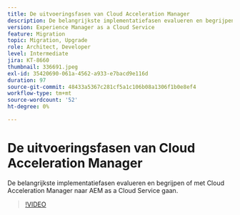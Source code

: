 ```yaml
---
title: De uitvoeringsfasen van Cloud Acceleration Manager
description: De belangrijkste implementatiefasen evalueren en begrijpen of met Cloud Acceleration Manager naar AEM as a Cloud Service gaan.
version: Experience Manager as a Cloud Service
feature: Migration
topic: Migration, Upgrade
role: Architect, Developer
level: Intermediate
jira: KT-8660
thumbnail: 336691.jpeg
exl-id: 35420690-061a-4562-a933-e7bacd9e116d
duration: 97
source-git-commit: 48433a5367c281cf5a1c106b08a1306f1b0e8ef4
workflow-type: tm+mt
source-wordcount: '52'
ht-degree: 0%

---
```


# De uitvoeringsfasen van Cloud Acceleration Manager

De belangrijkste implementatiefasen evalueren en begrijpen of met Cloud Acceleration Manager naar AEM as a Cloud Service gaan.

>[!VIDEO](https://video.tv.adobe.com/v/3438285?quality=12&learn=on&captions=dut)
